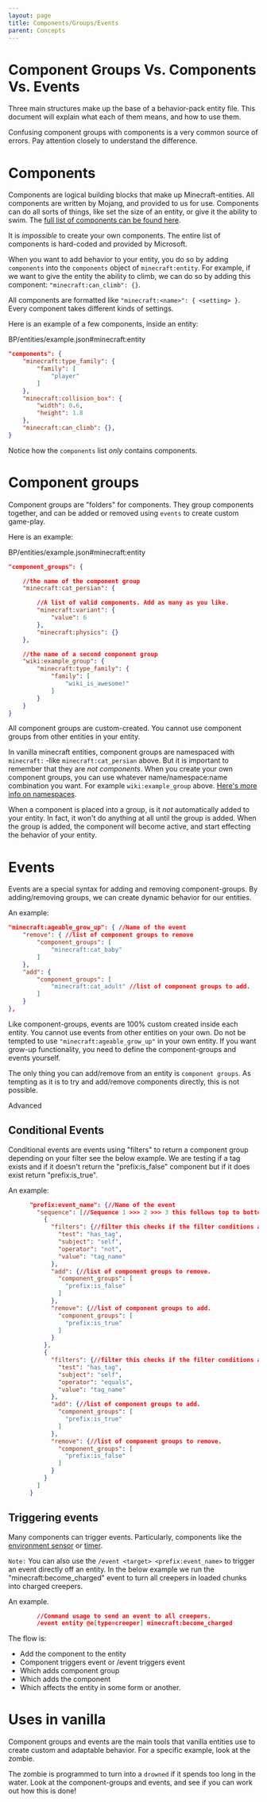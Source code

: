 ```yaml
---
layout: page
title: Components/Groups/Events
parent: Concepts
---
```


# Component Groups Vs. Components Vs. Events

Three main structures make up the base of a behavior-pack entity file. This document will explain what each of them means, and how to use them.

Confusing component groups with components is a very common source of errors. Pay attention closely to understand the difference.

# Components

Components are logical building blocks that make up Minecraft-entities. All components are written by Mojang, and provided to us for use. Components can do all sorts of things, like set the size of an entity, or give it the ability to swim. The [full list of components can be found here](https://bedrock.dev/docs/stable/Entities).

It is _impossible_ to create your own components. The entire list of components is hard-coded and provided by Microsoft.

When you want to add behavior to your entity, you do so by adding `components` into the `components` object of `minecraft:entity`. For example, if we want to give the entity the ability to climb, we can do so by adding this component: `"minecraft:can_climb": {}`.

All components are formatted like `"minecraft:<name>": { <setting> }`. Every component takes different kinds of settings.

Here is an example of a few components, inside an entity:

<FilePath>BP/entities/example.json#minecraft:entity</FilePath>

```json
"components": {
    "minecraft:type_family": {
        "family": [
            "player"
        ]
    },
    "minecraft:collision_box": {
        "width": 0.6,
        "height": 1.8
    },
    "minecraft:can_climb": {},
}
```

Notice how the `components` list _only_ contains components.

# Component groups

Component groups are "folders" for components. They group components together, and can be added or removed using `events` to create custom game-play.

Here is an example:

<FilePath>BP/entities/example.json#minecraft:entity</FilePath>

```json
"component_groups": {

    //the name of the component group
    "minecraft:cat_persian": {

        //A list of valid components. Add as many as you like.
        "minecraft:variant": {
            "value": 6
        },
        "minecraft:physics": {}
    },

    //the name of a second component group
    "wiki:example_group": {
        "minecraft:type_family": {
            "family": [
                "wiki_is_awesome!"
            ]
        }
    }
}
```

All component groups are custom-created. You cannot use component groups from other entities in your entity.

In vanilla minecraft entities, component groups are namespaced with `minecraft:` -like `minecraft:cat_persian` above. But it is important to remember that they are _not components_. When you create your own component groups, you can use whatever name/namespace:name combination you want. For example `wiki:example_group` above. [Here's more info on namespaces](/concepts/namespaces).

When a component is placed into a group, is it _not_ automatically added to your entity. In fact, it won't do anything at all until the group is added. When the group is added, the component will become active, and start effecting the behavior of your entity.

# Events

Events are a special syntax for adding and removing component-groups. By adding/removing groups, we can create dynamic behavior for our entities.

An example:

```json
"minecraft:ageable_grow_up": { //Name of the event
    "remove": { //list of component groups to remove
        "component_groups": [
            "minecraft:cat_baby"
        ]
    },
    "add": {
        "component_groups": [
            "minecraft:cat_adult" //list of component groups to add.
        ]
    }
},
```

Like component-groups, events are 100% custom created inside each entity. You cannot use events from other entities on your own. Do not be tempted to use `"minecraft:ageable_grow_up"` in your own entity. If you want grow-up functionality, you need to define the component-groups and events yourself.

The only thing you can add/remove from an entity is `component groups`. As tempting as it is to try and add/remove components directly, this is not possible.

<Label color="yellow">Advanced</Label>

## Conditional Events

Conditional events are events using "filters" to return a component group depending on your filter see the below example.
We are testing if a tag exists and if it doesn't return the "prefix:is_false" component but if it does exist return "prefix:is_true".

An example:

```json
      "prefix:event_name": {//Name of the event
        "sequence": [//Sequence 1 >>> 2 >>> 3 this follows top to bottom order.
          {
            "filters": {//filter this checks if the filter conditions are false.
              "test": "has_tag",
              "subject": "self",
              "operator": "not",
              "value": "tag_name"
            },
            "add": {//list of component groups to remove.
              "component_groups": [
                "prefix:is_false"
              ]
            },
            "remove": {//list of component groups to add.
              "component_groups": [
                "prefix:is_true"
              ]
            }
          },
          {
            "filters": {//filter this checks if the filter conditions are true.
              "test": "has_tag",
              "subject": "self",
              "operator": "equals",
              "value": "tag_name"
            },
            "add": {//list of component groups to add.
              "component_groups": [
                "prefix:is_true"
              ]
            },
            "remove": {//list of component groups to remove.
              "component_groups": [
                "prefix:is_false"
              ]
            }
          }
        ]
      }
```

## Triggering events

Many components can trigger events. Particularly, components like the [environment sensor](/vanilla-usage/components.html#minecraftenvironment_sensor) or [timer](/vanilla-usage/components.html#minecrafttimer).

`Note:` You can also use the `/event <target> <prefix:event_name>` to trigger an event directly off an entity. In the below example we run the "minecraft:become_charged" event to turn all creepers in loaded chunks into charged creepers.

An example.

```json
        //Command usage to send an event to all creepers.
        /event entity @e[type=creeper] minecraft:become_charged
```

The flow is:

-   Add the component to the entity
-   Component triggers event or /event triggers event
-   Which adds component group
-   Which adds the component
-   Which affects the entity in some form or another.

# Uses in vanilla

Component groups and events are the main tools that vanilla entities use to create custom and adaptable behavior. For a specific example, look at the zombie.

The zombie is programmed to turn into a `drowned` if it spends too long in the water. Look at the component-groups and events, and see if you can work out how this is done!
